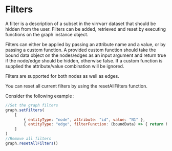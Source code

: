 # Filters
A filter is a description of a subset in the virrvarr dataset that should be hidden from the user. Filters can be added, retrieved and reset by executing functions on the graph instance object. 

Filters can either be applied by passing an attribute name and a value, or by passing a custom function. A provided custom function should take the bound data object on the nodes/edges as an input argument and return true if the node/edge should be hidden, otherwise false. If a custom function is supplied the attribute/value combination will be ignored. 

Filters are supported for both nodes as well as edges.

You can reset all current filters by using the resetAllFilters function.

Consider the following example :
```javascript
//Set the graph filters
graph.setFilters(
    [
        { entityType: "node", attribute: "id", value: "N1" },
        { entityType: "edge", filterFunction: (boundData) => { return boundData.someAttribute === "I am a bound data value" } }
    ]
)
//Remove all filters
graph.resetAllFilters()
```